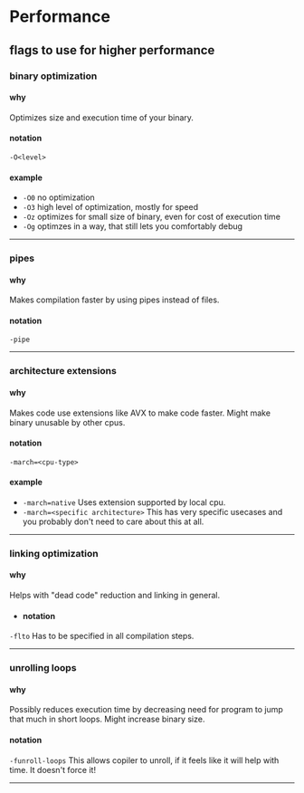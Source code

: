 # Performance
## flags to use for higher performance

### binary optimization
#### why
Optimizes size and execution time of your binary.
#### notation
`-O<level>`
#### example
- `-O0` no optimization
- `-O3` high level of optimization, mostly for speed
- `-Oz` optimizes for small size of binary, even for cost of execution time
- `-Og` optimzes in a way, that still lets you comfortably debug

*****

### pipes
#### why
Makes compilation faster by using pipes instead of files.
#### notation
`-pipe`

*****

### architecture extensions
#### why
Makes code use extensions like AVX to make code faster. Might make binary unusable by other cpus.
#### notation
`-march=<cpu-type>`
#### example
- `-march=native` Uses extension supported by local cpu.
- `-march=<specific architecture>` This has very specific usecases and you probably don't need to care about this at all.

*****

### linking optimization
#### why
Helps with "dead code" reduction and linking in general.
- #### notation
`-flto` Has to be specified in all compilation steps.

*****

### unrolling loops
#### why
Possibly reduces execution time by decreasing need for program to jump that much in short loops. Might increase binary size.
#### notation
`-funroll-loops` This allows copiler to unroll, if it feels like it will help with time. It doesn't force it!

*****

